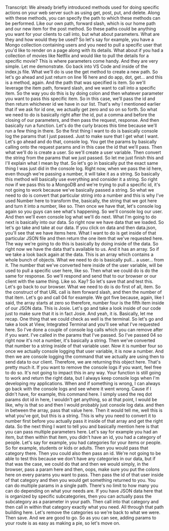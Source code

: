 Transcript: We already briefly introduced methods used for doing specific actions on your web server such as using get, post, put, and delete. Along with these methods, you can specify the path to which these methods can be performed. Like our own path, forward slash, which is our home path and our new item for the post method. So these paths could be anything you want for your clients to call into, but what about parameters. What are they and how would they be used? So let's say for example, you have a Mongo collection containing users and you need to pull a specific user that you'd like to render on a page along with its details. What about if you had a collection of movies like Netflix and would like to pull the details for a specific movie? This is where parameters come handy. And they are very simple. Let me demonstrate. Go back into VS Code and inside of the index.js file. What we'll do is use the get method to create a new path. So let's go ahead and just return on line 16 here and do app, dot, get... and this is a method, again. And the path that was specified is item. So we'll leverage the item path, forward slash, and we want to call into a specific item. So the way you do this is by doing colon and then whatever parameter you want to pass this specific item. So in this case, we'll pass the id and then return whichever id we have in our list. That's why I mentioned earlier that if we ask for id one, we actually get zero and so on so forth. So what we need to do is basically right after the id, put a comma and before the closing of our parameters, and then pass the request, response. And then basically run a function. Let's do the curly braces this time because we'll run a few thing in there. So the first thing I want to do is basically console log the params that I just passed. Just to make sure that I get what I want. Let's go ahead and do that, console log. You get the params by basically calling onto the request params and in this case the id that we'll pass. Then what we'll do is create a user. So we'll create a user variable. Then convert the string from the params that we just passed. So let me just finish this and I'll explain what I mean by that. So let's go in basically put the exact same thing I was just did in the console log. Right now, when we pass the id here, even though we're passing a number, it will take it as a string. So basically this method will basically use everything and consider it a string. So right now if we pass this to a MongoDB and we're trying to pull a specific id, it's not going to work because we've basically passed a string. So what we need to do is convert that particular string into a number and this is why I've used Number here to transform the, basically, the string that we got here and turn it into a number, like so. Then once we have that, let's console log again so you guys can see what's happening. So we'll console log our user. And then we'll even console log what we'll do next. What I'm going to do next is basically into our data. So right now we have data that we loaded. So let's go take and take at our data. If you click on data and then data.json, you'll see that we have items here. What I want to do is get inside of that particular JSON file and then return the one item that we've requested here. The way we're going to do this is basically by doing inside of the data. So right now we have the data that's available to us. And it has an array. So if we take a look back again at the data. This is an array which contains a whole bunch of objects. What we need to do is basically pull... a user... from it. The number that we've converted here inside of the user variable, will be used to pull a specific user here, like so. Then what we could do is do the same for response. So we'll respond and send that to our browser or our client with the same thing. Like so. Kay? So let's save that and test this. Let's go back to our browser. What we need to do is do first of all, item. So the construct of that URL call is item forward slash, and then the number of that item. Let's go and call 04 for example. We got five because, again, like I said, the array starts at zero so therefore, number four is the fifth item inside of our JSON data. This is Josie. Let's go and take a look inside of our code just to make sure that it is in fact Josie. And yeah, it is. Basically, let me recap. One thing that we could check as well is the terminal. So let's go and take a look at View, Integrated Terminal and you'll see what I've requested here. So I've done a couple of console log calls which you can remove after if you want. I've called in the params that I've passed. So I've passed 04 so right now it's not a number, it's basically a string. Then we've converted that number to a string inside of that variable user. Now it is number four so once we actually console logging that user variable, it is now a number. And then we are console logging the command that we actually are using then to send data to our client. Therefore, we are returning this object here. That's pretty much it. If you want to remove the console logs if you want, feel free to do so. It's not going to impact this in any way. Your function is still going to work and return the right data, but I always keep console logs when I'm developing my applications. When and if something is wrong, I can always go back with the console logs and see where it went wrong. Cause if I didn't have, for example, this command here. I simply used the req dot params dot id in here, I wouldn't get anything, so at that point, I would be like, why is that so and then I would probably just console log data. and then in between the array, pass that value here. Then it would tell me, well this is what you've got, but this is a string. This is why you need to convert it to number first before you actually pass it inside of that array and get the right data. So the next thing I want to tell you and basically mention here is that you can pass multiple parameters here. Let's say for example you had an item, but then within that item, you didn't have an id, you had a category of people. Let's say for example, you had categories for your items or people. So for example, students or kids or adults. Then you would pass that category there. Then you could also then pass an id. We're not going to be able to test this because we don't have any categories in our data, but if that was the case, we could do that and then we would simply, in the browser, pass a param here and then, oops, make sure you put the colons here on every params you want to pass. Then pass the id of that user inside of that category and then you would get something returned to you. You can do multiple params in a single path. There's no limit to how many you can do depending on what your needs are. If you have JSON data here that is organized by specific subcategories, then you can actually pass the subcategory as a parameter in your path. Then call into that category and then call in within that category exactly what you need. All through that path building here. Let's remove the categories so we're back to what we were. Then save. And we are good to go. So as you can see, adding params to your route is as easy as making a pie, so let's move on.
